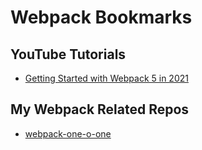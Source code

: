 # Webpack Bookmarks
## YouTube Tutorials
- [Getting Started with Webpack 5 in 2021](https://www.youtube.com/watch?v=9c3dBhvtt6o&list=PLMDsVveKyVFpROLKY34Dk5eE1UAOEvlWj)

## My Webpack Related Repos
- [webpack-one-o-one](https://github.com/koraytugay/webpack-one-o-one)
